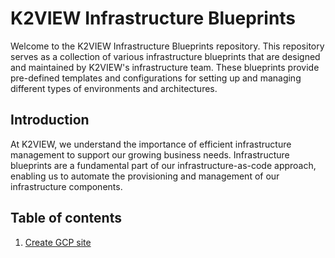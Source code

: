 # K2VIEW Infrastructure Blueprints
Welcome to the K2VIEW Infrastructure Blueprints repository. This repository serves as a collection of various infrastructure blueprints that are designed and maintained by K2VIEW's infrastructure team. These blueprints provide pre-defined templates and configurations for setting up and managing different types of environments and architectures.

## Introduction
At K2VIEW, we understand the importance of efficient infrastructure management to support our growing business needs. Infrastructure blueprints are a fundamental part of our infrastructure-as-code approach, enabling us to automate the provisioning and management of our infrastructure components.

## Table of contents
1. [Create GCP site](gcp/terraform/Environments/cloud_site_private/CREATE_PRIVATE_SITE.md)